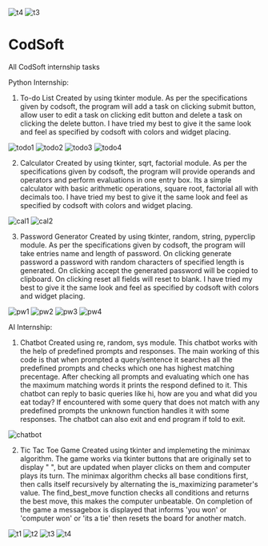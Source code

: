 ![t4](https://github.com/rehmahahmed/CodSoft/assets/95929046/f4f3540d-4035-47fc-81bd-6bda365e5047)
![t3](https://github.com/rehmahahmed/CodSoft/assets/95929046/8c7027f7-1d47-45c8-a83a-7129a9dc3a0e)
# CodSoft
All CodSoft internship tasks

Python Internship:
1) To-do List
Created by using tkinter module.
As per the specifications given by codsoft, the program will add a task on clicking submit button, allow user to edit a task on clicking edit button and delete a task on clicking the delete button.
I have tried my best to give it the same look and feel as specified by codsoft with colors and widget placing.

![todo1](https://github.com/rehmahahmed/CodSoft/assets/95929046/812f8b02-9fc3-4910-be76-790708f1a183)
![todo2](https://github.com/rehmahahmed/CodSoft/assets/95929046/a33711d2-d5a4-46a6-a2b2-8b2b6e1ce2fe)
![todo3](https://github.com/rehmahahmed/CodSoft/assets/95929046/7252492a-f64c-4127-b7c3-8a38dfe3ba55)
![todo4](https://github.com/rehmahahmed/CodSoft/assets/95929046/d7c54420-0a6d-4bb2-a2a8-745ef575cfdf)

2) Calculator
Created by using tkinter, sqrt, factorial module.
As per the specifications given by codsoft, the program will provide operands and operators and perform evaluations in one entry box.
Its a simple calculator with basic arithmetic operations, square root, factorial all with decimals too.
I have tried my best to give it the same look and feel as specified by codsoft with colors and widget placing.

![cal1](https://github.com/rehmahahmed/CodSoft/assets/95929046/59230fdd-6776-4257-a422-99389fb7cfa0)
![cal2](https://github.com/rehmahahmed/CodSoft/assets/95929046/cbecf3c2-6464-4b92-93d0-ca81231bfe65)

3) Password Generator
Created by using tkinter, random, string, pyperclip module.
As per the specifications given by codsoft, the program will take entries name and length of password.
On clicking generate password a password with random characters of specified length is generated.
On clicking accept the generated password will be copied to clipboard.
On clicking reset all fields will reset to blank.
I have tried my best to give it the same look and feel as specified by codsoft with colors and widget placing.

![pw1](https://github.com/rehmahahmed/CodSoft/assets/95929046/1a1e4de8-ff69-4d26-80fc-c074e41ea476)
![pw2](https://github.com/rehmahahmed/CodSoft/assets/95929046/42d1edb3-8096-4b0d-8a1f-392211a3d1d4)
![pw3](https://github.com/rehmahahmed/CodSoft/assets/95929046/541641e2-4bba-4b1e-9dac-fa031c15b1f2)
![pw4](https://github.com/rehmahahmed/CodSoft/assets/95929046/faff1189-5200-4bfc-9db4-fe018740bc71)

AI Internship:
1) Chatbot
Created using re, random, sys module.
This chatbot works with the help of predefined prompts and responses.
The main working of this code is that when prompted a query/sentence it searches all the predefined prompts and checks which one has highest matching precentage. After checking all prompts and evaluating which one has the maximum matching words it prints the respond defined to it.
This chatbot can reply to basic queries like hi, how are you and what did you eat today?
If encountered with some query that does not match with any predefined prompts the unknown function handles it with some responses.
The chatbot can also exit and end program if told to exit.

![chatbot](https://github.com/rehmahahmed/CodSoft/assets/95929046/c2e18e97-d242-432a-aca8-0ab6a0d94a5d)

2) Tic Tac Toe Game
Created using tkinter and implemeting the minimax algorithm.
The game works via tkinter buttons that are originally set to display " ", but are updated when player clicks on them and computer plays its turn.
The minimax algorithm checks all base conditions first, then calls itself recursively by alternating the is_maximizing parameter's value.
The find_best_move function checks all conditions and returns the best move, this makes the computer unbeatable.
On completion of the game a messagebox is displayed that informs 'you won' or 'computer won' or 'its a tie' then resets the board for another match.

![t1](https://github.com/rehmahahmed/CodSoft/assets/95929046/d36882dd-208c-4a9e-b4f9-13905f755568)
![t2](https://github.com/rehmahahmed/CodSoft/assets/95929046/adeca565-206c-46d6-a735-45e29de62a2a)
![t3](https://github.com/rehmahahmed/CodSoft/assets/95929046/399c50d9-f7d4-41b7-8836-578fa8e50c64)
![t4](https://github.com/rehmahahmed/CodSoft/assets/95929046/453c3a48-00b7-436f-87f7-110d059e7c98)
